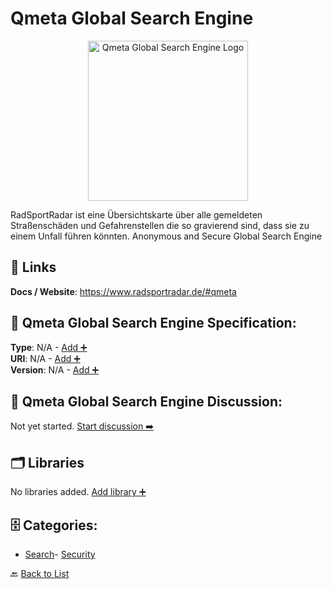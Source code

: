 # Qmeta Global Search Engine
<p align="center">
    <img width="256" src="https://raw.githubusercontent.com/apis-list/apis-list/main/apis/qmeta-global-search-engine/logo_256x256.png" alt="Qmeta Global Search Engine Logo"/>
</p>
RadSportRadar ist eine Übersichtskarte über alle gemeldeten Straßenschäden und Gefahrenstellen die so gravierend sind, dass sie zu einem Unfall führen könnten. Anonymous and Secure Global Search Engine

##  🔗 Links
**Docs / Website**: https://www.radsportradar.de/#qmeta

## 🧬 Qmeta Global Search Engine Specification:
**Type**: N/A - [Add ➕](https://github.com/apis-list/apis-list/edit/main/apis.yaml#L16008)  
**URI**: N/A - [Add ➕](https://github.com/apis-list/apis-list/edit/main/apis.yaml#L16008)  
**Version**: N/A - [Add ➕](https://github.com/apis-list/apis-list/edit/main/apis.yaml#L16008)

## 💬 Qmeta Global Search Engine Discussion:
Not yet started. [Start discussion ➡️](https://github.com/apis-list/apis-list/discussions/new)

## 🗂️ Libraries

No libraries added. [Add library ➕](https://github.com/apis-list/apis-list/edit/main/apis.yaml#L16008)    


## 🗄️ Categories:
- [Search](https://github.com/apis-list/apis-list#search-)- [Security](https://github.com/apis-list/apis-list#security-)

🔙  [Back to List](https://github.com/apis-list/apis-list)
